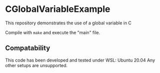 # CGlobalVariableExample

This repository demonstrates the use of a global variable in C

Compile with `make` and execute the "main" file.

## Compatability

This code has been developed and tested under WSL: Ubuntu 20.04 
Any other setups are unsupported.
